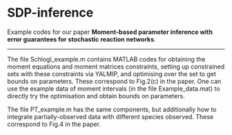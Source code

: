 # SDP-inference
Example codes for our paper **Moment-based parameter inference with error guarantees for stochastic reaction networks**.

---------------------------------
The file Schlogl_example.m contains MATLAB codes for obtaining the moment equations and moment matrices constraints, setting up constrained sets with these constraints via YALMIP, and optimising over the set to get bounds on parameters. These correspond to Fig.2(c) in the paper. One can use the example data of moment intervals (in the file Example_data.mat) to directly try the optimisation and obtain bounds on parameters.

The file PT_example.m has the same components, but additionally how to integrate partially-observed data with different species observed. These correspond to Fig.4 in the paper.

